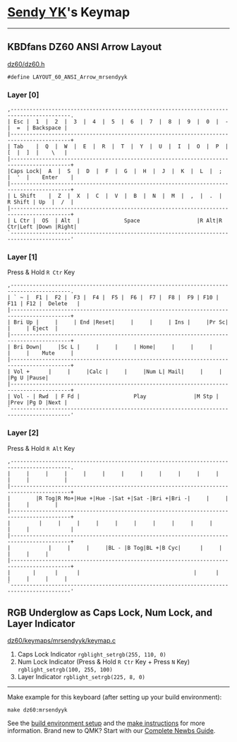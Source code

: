 # [Sendy YK](https://github.com/mrsendyyk)'s Keymap
---

## KBDfans DZ60 ANSI Arrow Layout

[dz60/dz60.h](https://github.com/qmk/qmk_firmware/blob/master/keyboards/dz60/dz60.h)

    #define LAYOUT_60_ANSI_Arrow_mrsendyyk

### Layer [0]

```
,-----------------------------------------------------------------------------------------.
| Esc |  1  |  2  |  3  |  4  |  5  |  6  |  7  |  8  |  9  |  0  |  -  |  =  | Backspace |
|-----------------------------------------------------------------------------------------+
| Tab    |  Q  |  W  |  E  |  R  |  T  |  Y  |  U  |  I  |  O  |  P  |  [  |  ]  |    \   |
|-----------------------------------------------------------------------------------------+
|Caps Lock|  A  |  S  |  D  |  F  |  G  |  H  |  J  |  K  |  L  |  ;  |  '  |    Enter    |
|-----------------------------------------------------------------------------------------+
| L Shift    |  Z  |  X  |  C  |  V  |  B  |  N  |  M  |  ,  |  .  |  R Shift | Up  |  /  |
|-----------------------------------------------------------------------------------------+
| L Ctr |  OS  | Alt  |              Space                  |R Alt|R Ctr|Left |Down |Right|
`-----------------------------------------------------------------------------------------'
```

### Layer [1]

Press & Hold `R Ctr` Key

```
,-----------------------------------------------------------------------------------------.
| ` ~ |  F1 |  F2 |  F3 |  F4 |  F5 |  F6 |  F7 |  F8 |  F9 | F10 | F11 | F12 |  Delete   |
|-----------------------------------------------------------------------------------------+
| Bri Up |     |     | End |Reset|     |     |     | Ins |     |Pr Sc|     |     | Eject  |
|-----------------------------------------------------------------------------------------+
| Bri Down|     |Sc L |     |     |     | Home|     |     |     |     |     |    Mute     |
|-----------------------------------------------------------------------------------------+
| Vol +      |     |     |Calc |     |     |Num L| Mail|     |     |          |Pg U |Pause|
|-----------------------------------------------------------------------------------------+
| Vol - | Rwd  | F Fd |                 Play               |M Stp |     |Prev |Pg D |Next |
`-----------------------------------------------------------------------------------------'
```

### Layer [2]

Press & Hold `R Alt` Key

```
,-----------------------------------------------------------------------------------------.
|     |     |     |     |     |     |     |     |     |     |     |     |     |           |
|-----------------------------------------------------------------------------------------+
|        |R Tog|R Mo+|Hue +|Hue -|Sat +|Sat -|Bri +|Bri -|     |     |     |     |        |
|-----------------------------------------------------------------------------------------+
|         |     |     |     |     |     |     |     |     |     |     |     |             |
|-----------------------------------------------------------------------------------------+
|            |     |     |     |BL - |B Tog|BL +|B Cyc|      |     |          |     |     |
|-----------------------------------------------------------------------------------------+
|       |      |      |                                    |      |     |     |     |     |
`-----------------------------------------------------------------------------------------'
```

## RGB Underglow as Caps Lock, Num Lock, and Layer Indicator

[dz60/keymaps/mrsendyyk/keymap.c](https://github.com/qmk/qmk_firmware/blob/master/keyboards/dz60/keymaps/mrsendyyk/keymap.c)

1. Caps Lock Indicator `rgblight_setrgb(255, 110, 0)`
2. Num Lock Indicator (Press & Hold `R Ctr` Key + Press `N` Key) `rgblight_setrgb(100, 255, 100)`
3. Layer Indicator `rgblight_setrgb(225, 8, 0)`

---

Make example for this keyboard (after setting up your build environment):

    make dz60:mrsendyyk
    
See the [build environment setup](https://docs.qmk.fm/#/getting_started_build_tools) and the [make instructions](https://docs.qmk.fm/#/getting_started_make_guide) for more information. Brand new to QMK? Start with our [Complete Newbs Guide](https://docs.qmk.fm/#/newbs).
